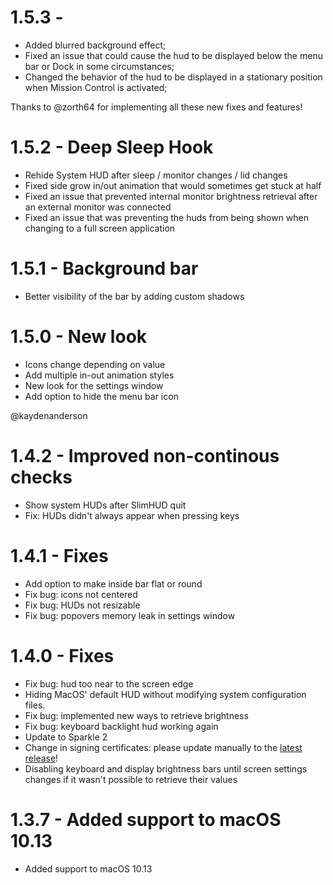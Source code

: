 # 1.5.3 - 
* Added blurred background effect;
* Fixed an issue that could cause the hud to be displayed below the menu bar or Dock in some circumstances;
* Changed the behavior of the hud to be displayed in a stationary position when Mission Control is activated;

Thanks to @zorth64 for implementing all these new fixes and features!

# 1.5.2 - Deep Sleep Hook
* Rehide System HUD after sleep / monitor changes / lid changes
* Fixed side grow in/out animation that would sometimes get stuck at half
* Fixed an issue that prevented internal monitor brightness retrieval after an external monitor was connected
* Fixed an issue that was preventing the huds from being shown when changing to a full screen application

# 1.5.1 - Background bar
* Better visibility of the bar by adding custom shadows

# 1.5.0 - New look
* Icons change depending on value
* Add multiple in-out animation styles
* New look for the settings window
* Add option to hide the menu bar icon

@kaydenanderson

# 1.4.2 - Improved non-continous checks
* Show system HUDs after SlimHUD quit
* Fix: HUDs didn't always appear when pressing keys 

# 1.4.1 - Fixes
* Add option to make inside bar flat or round
* Fix bug: icons not centered
* Fix bug: HUDs not resizable
* Fix bug: popovers memory leak in settings window

# 1.4.0 - Fixes
* Fix bug: hud too near to the screen edge
* Hiding MacOS' default HUD without modifying system configuration files.
* Fix bug: implemented new ways to retrieve brightness
* Fix bug: keyboard backlight hud working again
* Update to Sparkle 2
* Change in signing certificates: please update manually to the [latest release](https://github.com/AlexPerathoner/SlimHUD/releases/download/v1.4.0/SlimHUD.zip)!
* Disabling keyboard and display brightness bars until screen settings changes if it wasn't possible to retrieve their values

# 1.3.7 - Added support to macOS 10.13
* Added support to macOS 10.13
